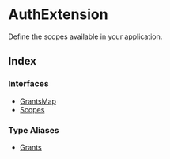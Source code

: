 # AuthExtension

Define the scopes available in your application.

## Index

### Interfaces

- [GrantsMap](interfaces/GrantsMap.md)
- [Scopes](interfaces/Scopes.md)

### Type Aliases

- [Grants](type-aliases/Grants.md)
